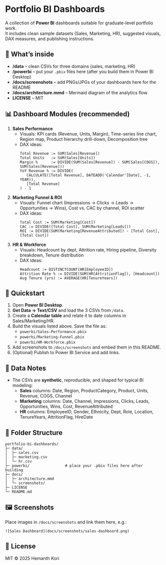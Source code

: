 # Portfolio BI Dashboards

A collection of **Power BI** dashboards suitable for graduate-level portfolio work.  
It includes clean sample datasets (Sales, Marketing, HR), suggested visuals, DAX measures, and publishing instructions.

## 🔧 What’s inside
- **/data** – clean CSVs for three domains (sales, marketing, HR)
- **/powerbi** – put your `.pbix` files here (after you build them in Power BI Desktop)
- **/docs/screenshots** – add PNGs/JPGs of your dashboards here for the README
- **/docs/architecture.mmd** – Mermaid diagram of the analytics flow
- **LICENSE** – MIT

## 📊 Dashboard Modules (recommended)
1. **Sales Performance**
   - Visuals: KPI cards (Revenue, Units, Margin), Time-series line chart, Region map, Product hierarchy drill-down, Decomposition tree
   - DAX ideas:
     ```DAX
     Total Revenue := SUM(Sales[Revenue])
     Total Units   := SUM(Sales[Units])
     Margin %      := DIVIDE(SUM(Sales[Revenue]) - SUM(Sales[COGS]), SUM(Sales[Revenue]))
     YoY Revenue % := DIVIDE(
        CALCULATE([Total Revenue], DATEADD('Calendar'[Date], -1, YEAR)),
        [Total Revenue]
     ) - 1
     ```
2. **Marketing Funnel & ROI**
   - Visuals: Funnel chart (Impressions → Clicks → Leads → Opportunities → Wins), Cost vs. CAC by channel, ROI scatter
   - DAX ideas:
     ```DAX
     Total Cost := SUM(Marketing[Cost])
     CAC := DIVIDE([Total Cost], SUM(Marketing[Leads]))
     ROI := DIVIDE(SUM(Marketing[RevenueAttributed]) - [Total Cost], [Total Cost])
     ```
3. **HR & Workforce**
   - Visuals: Headcount by dept, Attrition rate, Hiring pipeline, Diversity breakdown, Tenure distribution
   - DAX ideas:
     ```DAX
     Headcount := DISTINCTCOUNT(HR[EmployeeID])
     Attrition Rate % := DIVIDE(SUM(HR[AttritionFlag]), [Headcount])
     Avg Tenure (yrs) := AVERAGE(HR[TenureYears])
     ```

## 🚀 Quickstart
1. Open **Power BI Desktop**.
2. **Get Data → Text/CSV** and load the 3 CSVs from `/data`.
3. Create a **Calendar table** and relate it to date columns in Sales/Marketing/HR.
4. Build the visuals listed above. Save the file as:
   - `powerbi/Sales-Performance.pbix`
   - `powerbi/Marketing-Funnel.pbix`
   - `powerbi/HR-Workforce.pbix`
5. Add screenshots to `/docs/screenshots` and embed them in this README.
6. (Optional) Publish to Power BI Service and add links.

## 🧪 Data Notes
- The CSVs are **synthetic**, reproducible, and shaped for typical BI modeling:
  - **Sales** columns: Date, Region, ProductCategory, Product, Units, Revenue, COGS, Channel
  - **Marketing** columns: Date, Channel, Impressions, Clicks, Leads, Opportunities, Wins, Cost, RevenueAttributed
  - **HR** columns: EmployeeID, Gender, Ethnicity, Dept, Role, Location, TenureYears, AttritionFlag, HireDate

## 🧭 Folder Structure
```
portfolio-bi-dashboards/
├─ data/
│  ├─ sales.csv
│  ├─ marketing.csv
│  └─ hr.csv
├─ powerbi/                # place your .pbix files here after building
├─ docs/
│  ├─ architecture.mmd
│  └─ screenshots/
├─ LICENSE
└─ README.md
```

## 🖼️ Screenshots
Place images in `/docs/screenshots` and link them here, e.g.:
```
![Sales Dashboard](docs/screenshots/sales-dashboard.png)
```

## 📜 License
MIT © 2025 Hemanth Kori